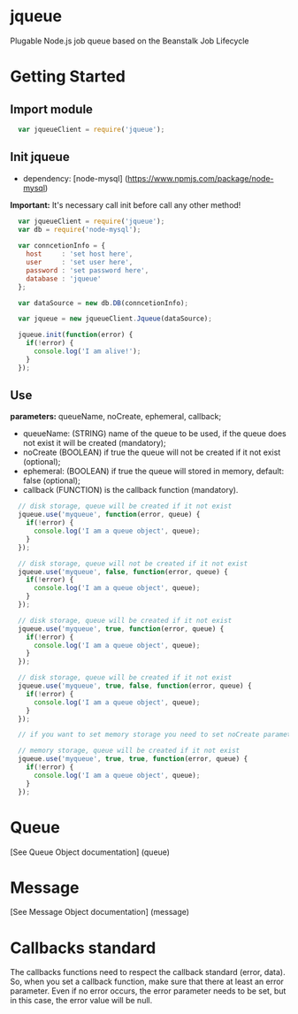 jqueue
======

Plugable Node.js job queue based on the Beanstalk Job Lifecycle

# Getting Started

## Import module
```javascript
  var jqueueClient = require('jqueue');
```

## Init jqueue
- dependency: [node-mysql] (https://www.npmjs.com/package/node-mysql)

**Important:** It's necessary call init before call any other method!
```javascript
  var jqueueClient = require('jqueue');
  var db = require('node-mysql');
    
  var conncetionInfo = {
    host     : 'set host here',
    user     : 'set user here',
    password : 'set password here',
    database : 'jqueue'
  };

  var dataSource = new db.DB(conncetionInfo);

  var jqueue = new jqueueClient.Jqueue(dataSource);

  jqueue.init(function(error) {
    if(!error) {
      console.log('I am alive!');
    }
  });
```

## Use

**parameters:** queueName, noCreate, ephemeral, callback;
- queueName: (STRING) name of the queue to be used, if the queue does not exist it will be created (mandatory);
- noCreate (BOOLEAN) if true the queue will not be created if it not exist (optional);
- ephemeral: (BOOLEAN) if true the queue will stored in memory, default: false (optional);
- callback (FUNCTION) is the callback function (mandatory).

```javascript
  // disk storage, queue will be created if it not exist
  jqueue.use('myqueue', function(error, queue) {
    if(!error) {
      console.log('I am a queue object', queue);
    }
  });
```

```javascript
  // disk storage, queue will not be created if it not exist
  jqueue.use('myqueue', false, function(error, queue) {
    if(!error) {
      console.log('I am a queue object', queue);
    }
  });
```

```javascript
  // disk storage, queue will be created if it not exist
  jqueue.use('myqueue', true, function(error, queue) {
    if(!error) {
      console.log('I am a queue object', queue);
    }
  });
```

```javascript
  // disk storage, queue will be created if it not exist
  jqueue.use('myqueue', true, false, function(error, queue) {
    if(!error) {
      console.log('I am a queue object', queue);
    }
  });
```

```javascript
  // if you want to set memory storage you need to set noCreate parameter

  // memory storage, queue will be created if it not exist
  jqueue.use('myqueue', true, true, function(error, queue) {
    if(!error) {
      console.log('I am a queue object', queue);
    }
  });
```

# Queue

  [See Queue Object documentation] (queue)

# Message

  [See Message Object documentation] (message)

# Callbacks standard 

The callbacks functions need to respect the callback standard (error, data). So, when you set a callback function, make sure that there at least an error parameter. Even if no error occurs, the error parameter needs to be set, but in this case, the error value will be null.
